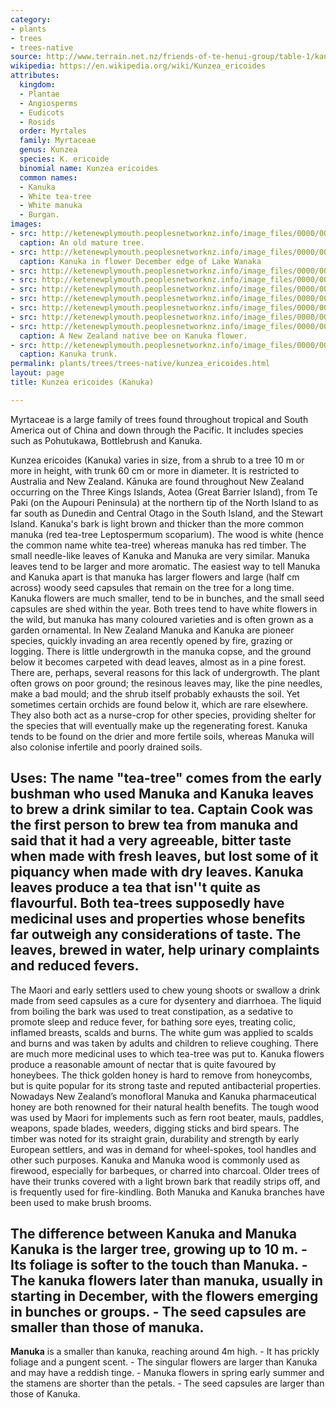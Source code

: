 ```yaml
---
category:
- plants
- trees
- trees-native
source: http://www.terrain.net.nz/friends-of-te-henui-group/table-1/kanuka.html
wikipedia: https://en.wikipedia.org/wiki/Kunzea_ericoides
attributes:
  kingdom:
  - Plantae
  - Angiosperms
  - Eudicots
  - Rosids
  order: Myrtales
  family: Myrtaceae
  genus: Kunzea
  species: K. ericoide
  binomial name: Kunzea ericoides
  common names:
  - Kanuka
  - White tea-tree
  - White manuka
  - Burgan.
images:
- src: http://ketenewplymouth.peoplesnetworknz.info/image_files/0000/0000/6113/Kanuka2.jpg
  caption: An old mature tree.
- src: http://ketenewplymouth.peoplesnetworknz.info/image_files/0000/0011/4323/1-Kunzea_ericoides__Kanuka.JPG
  caption: Kanuka in flower December edge of Lake Wanaka
- src: http://ketenewplymouth.peoplesnetworknz.info/image_files/0000/0011/4328/1-Kunzea_ericoides__Kanuka-001.JPG
- src: http://ketenewplymouth.peoplesnetworknz.info/image_files/0000/0000/6103/Kunzea_ericoides_Kanuka_flowers_1-5.JPG
- src: http://ketenewplymouth.peoplesnetworknz.info/image_files/0000/0011/2618/1-Kunzea_ericoides__Kanuka_.JPG
- src: http://ketenewplymouth.peoplesnetworknz.info/image_files/0000/0000/6108/Kunzea_ericoides_Kanuka_flowers_1.JPG
- src: http://ketenewplymouth.peoplesnetworknz.info/image_files/0000/0011/2623/1-Kunzea_ericoides__Kanuka_-002.JPG
- src: http://ketenewplymouth.peoplesnetworknz.info/image_files/0000/0011/2633/1-Kunzea_ericoides__Kanuka_-004.JPG
- src: http://ketenewplymouth.peoplesnetworknz.info/image_files/0000/0011/4318/1-Kunzea_ericoides__Kanuka-006.JPG
  caption: A New Zealand native bee on Kanuka flower.
- src: http://ketenewplymouth.peoplesnetworknz.info/image_files/0000/0000/6848/Kanuka_trunk.JPG
  caption: Kanuka trunk.
permalink: plants/trees/trees-native/kunzea_ericoides.html
layout: page
title: Kunzea ericoides (Kanuka)

---
```

Myrtaceae is a large family of trees found throughout tropical and South America out of China and down through the Pacific. It includes species such as Pohutukawa, Bottlebrush and Kanuka.

Kunzea ericoides (Kanuka) varies in size, from a shrub to a tree 10 m or more in height, with trunk 60 cm or more in diameter. It is restricted to Australia and New Zealand. Kānuka are found throughout New Zealand occurring on the Three Kings Islands, Aotea (Great Barrier Island), from Te Paki (on the Aupouri Peninsula) at the northern tip of the North Island to as far south as Dunedin and Central Otago in the South Island, and the Stewart Island.
Kanuka's bark is light brown and thicker than the more common manuka (red tea-tree Leptospermum scoparium). The wood is white (hence the common name white tea-tree) whereas manuka has red timber. 
The small needle-like leaves of Kanuka and Manuka are very similar. Manuka leaves tend to be larger and more aromatic. The easiest way to tell Manuka and Kanuka apart is that manuka has larger flowers and large (half cm across) woody seed capsules that remain on the tree for a long time. 
Kanuka flowers are much smaller, tend to be in bunches, and the small seed capsules are shed within the year. Both trees tend to have white flowers in the wild, but manuka has many coloured varieties and is often grown as a garden ornamental. 
In New Zealand Manuka and Kanuka are pioneer species, quickly invading an area recently opened by fire, grazing or logging. There is little undergrowth in the manuka copse, and the ground below it becomes carpeted with dead leaves, almost as in a pine forest. There are, perhaps, several reasons for this lack of undergrowth. The plant often grows on poor ground; the resinous leaves may, like the pine needles, make a bad mould; and the shrub itself probably exhausts the soil. Yet sometimes certain orchids are found below it, which are rare elsewhere. They also both act as a nurse-crop for other species, providing shelter for the species that will eventually make up the regenerating forest. Kanuka tends to be found on the drier and more fertile soils, whereas Manuka will also colonise infertile and poorly drained soils. 
## Uses:  The name "tea-tree" comes from the early bushman who used Manuka and Kanuka leaves to brew a drink similar to tea. Captain Cook was the first person to brew tea from manuka and said that it had a very agreeable, bitter taste when made with fresh leaves, but lost some of it piquancy when made with dry leaves. Kanuka leaves produce a tea that isn''t quite as flavourful. Both tea-trees supposedly have medicinal uses and properties whose benefits far outweigh any considerations of taste. The leaves, brewed in water, help urinary complaints and reduced fevers. 
The Maori and early settlers used to chew young shoots or swallow a drink made from seed capsules as a cure for dysentery and diarrhoea. The liquid from boiling the bark was used to treat constipation, as a sedative to promote sleep and reduce fever, for bathing sore eyes, treating colic, inflamed breasts, scalds and burns. The white gum was applied to scalds and burns and was taken by adults and children to relieve coughing. There are much more medicinal uses to which tea-tree was put to. Kanuka flowers produce a reasonable amount of nectar that is quite favoured by honeybees. The thick golden honey is hard to remove from honeycombs, but is quite popular for its strong taste and reputed antibacterial properties. Nowadays New Zealand’s monofloral Manuka and Kanuka pharmaceutical honey are both renowned for their natural health benefits.
The tough wood was used by Maori for implements such as fern root beater, mauls, paddles, weapons, spade blades, weeders, digging sticks and bird spears. The timber was noted for its straight grain, durability and strength by early European settlers, and was in demand for wheel-spokes, tool handles and other such purposes. Kanuka and Manuka wood is commonly used as firewood, especially for barbeques, or charred into charcoal. Older trees of have their trunks covered with a light brown bark that readily strips off, and is frequently used for fire-kindling. Both Manuka and Kanuka branches have been used to make brush brooms.
## The difference between Kanuka and Manuka **Kanuka** is the larger tree, growing up to 10 m.  - Its foliage is softer to the touch than Manuka.  - The kanuka flowers later than manuka, usually in starting in December, with the flowers emerging in bunches or groups.  - The seed capsules are smaller than those of manuka.
**Manuka** is a smaller than kanuka, reaching around 4m high.  - It has prickly foliage and a pungent scent.  - The singular flowers are larger than Kanuka and may have a reddish tinge.  - Manuka flowers in spring early summer and the stamens are shorter than the petals. - The seed capsules are larger than those of Kanuka.
